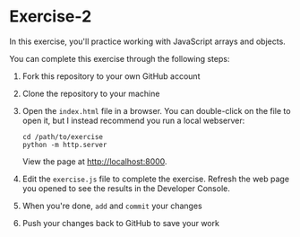 # Exercise-2
In this exercise, you'll practice working with JavaScript arrays and objects.

You can complete this exercise through the following steps:

1. Fork this repository to your own GitHub account

2. Clone the repository to your machine

3. Open the `index.html` file in a browser. You can double-click on the file to open it, but I instead recommend you run a local webserver:

	```
	cd /path/to/exercise
	python -m http.server
	```

	View the page at <http://localhost:8000>.

4. Edit the `exercise.js` file to complete the exercise. Refresh the web page you opened to see the results in the Developer Console.

5. When you're done, `add` and `commit` your changes

6. Push your changes back to GitHub to save your work
